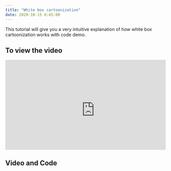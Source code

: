 ```yaml
---
title: "White box cartoonization"
date: 2020-10-15 8:45:00
---
```


This tutorial will give you a very intuitive explanation of how white box cartoonization works with code demo.

## To view the video

<div style="position: relative; padding-bottom: 56.25%; height: 0; overflow: hidden;">
  <iframe width="560" height="315" src="https://www.youtube.com/embed/F6R2tvfmEmE" frameborder="0" allow="accelerometer; autoplay; clipboard-write; encrypted-media; gyroscope; picture-in-picture" allowfullscreen></iframe>
</div>

## Video and Code

<a href="https://www.youtube.com/watch?v=F6R2tvfmEmE&ab_channel=LearnMachineLearning"  class="btn btn-info" role="button" target="_blank"> <i class="fa fa-youtube fa-2x" aria-hidden="true"></i></a> <a href="https://github.com/udaykondreddy/white_box_cartoonization_js"  class="btn btn-info" role="button" target="_blank"> <i class="fa fa-github fa-2x" aria-hidden="true"></i></a>
